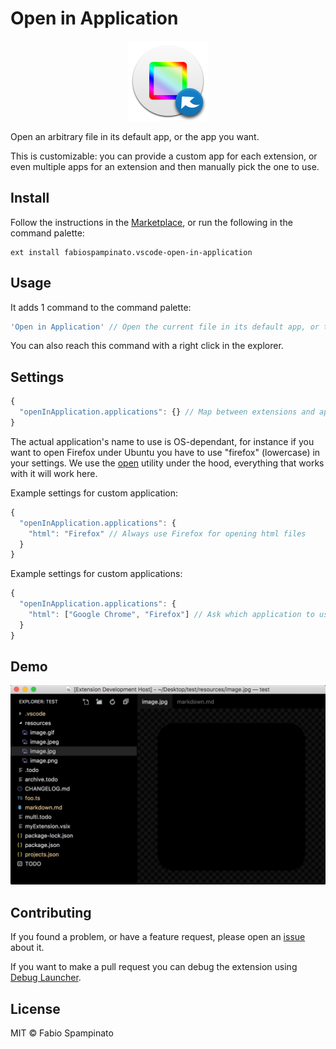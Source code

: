 # Open in Application

<p align="center">
	<img src="https://raw.githubusercontent.com/fabiospampinato/vscode-open-in-application/master/resources/logo.png" width="128" alt="Logo">
</p>

Open an arbitrary file in its default app, or the app you want.

This is customizable: you can provide a custom app for each extension, or even multiple apps for an extension and then manually pick the one to use.

## Install

Follow the instructions in the [Marketplace](https://marketplace.visualstudio.com/items?itemName=fabiospampinato.vscode-open-in-application), or run the following in the command palette:

```shell
ext install fabiospampinato.vscode-open-in-application
```

## Usage

It adds 1 command to the command palette:

```js
'Open in Application' // Open the current file in its default app, or the app you want
```

You can also reach this command with a right click in the explorer.

## Settings

```js
{
  "openInApplication.applications": {} // Map between extensions and applications
}
```

The actual application's name to use is OS-dependant, for instance if you want to open Firefox under Ubuntu you have to use "firefox" (lowercase) in your settings. We use the [open](https://www.npmjs.com/package/open) utility under the hood, everything that works with it will work here.

Example settings for custom application:

```js
{
  "openInApplication.applications": {
    "html": "Firefox" // Always use Firefox for opening html files
  }
}
```

Example settings for custom applications:

```js
{
  "openInApplication.applications": {
    "html": ["Google Chrome", "Firefox"] // Ask which application to use when opening html files
  }
}
```

## Demo

![Demo](https://github.com/fabiospampinato/vscode-open-in-application/raw/master/resources/demo.gif)

## Contributing

If you found a problem, or have a feature request, please open an [issue](https://github.com/fabiospampinato/vscode-open-in-application/issues) about it.

If you want to make a pull request you can debug the extension using [Debug Launcher](https://marketplace.visualstudio.com/items?itemName=fabiospampinato.vscode-debug-launcher).

## License

MIT © Fabio Spampinato
